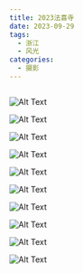 ```yaml
---
title: 2023法喜寺
date: 2023-09-29
tags:
  - 浙江
  - 风光
categories:
  - 摄影
---
```


<img src="https://www.ohpooh.space/%E6%91%84%E5%BD%B1%2F2023%E6%B3%95%E5%96%9C%E5%AF%BA%2Fhaou-1047156.jpg" alt="">

<!-- more -->

![Alt Text](https://www.ohpooh.space/%E6%91%84%E5%BD%B1%2F2023%E6%B3%95%E5%96%9C%E5%AF%BA%2Fhaou-1047071.jpg)

![Alt Text](https://www.ohpooh.space/%E6%91%84%E5%BD%B1%2F2023%E6%B3%95%E5%96%9C%E5%AF%BA%2Fhaou-1047109.jpg)

![Alt Text](https://www.ohpooh.space/%E6%91%84%E5%BD%B1%2F2023%E6%B3%95%E5%96%9C%E5%AF%BA%2Fhaou-1047111.jpg)

![Alt Text](https://www.ohpooh.space/%E6%91%84%E5%BD%B1%2F2023%E6%B3%95%E5%96%9C%E5%AF%BA%2Fhaou-1047115.jpg)

![Alt Text](https://www.ohpooh.space/%E6%91%84%E5%BD%B1%2F2023%E6%B3%95%E5%96%9C%E5%AF%BA%2Fhaou-1047117.jpg)

![Alt Text](https://www.ohpooh.space/%E6%91%84%E5%BD%B1%2F2023%E6%B3%95%E5%96%9C%E5%AF%BA%2Fhaou-1047124.jpg)

![Alt Text](https://www.ohpooh.space/%E6%91%84%E5%BD%B1%2F2023%E6%B3%95%E5%96%9C%E5%AF%BA%2Fhaou-1047130.jpg)

![Alt Text](https://www.ohpooh.space/%E6%91%84%E5%BD%B1%2F2023%E6%B3%95%E5%96%9C%E5%AF%BA%2Fhaou-1047151.jpg)

![Alt Text](https://www.ohpooh.space/%E6%91%84%E5%BD%B1%2F2023%E6%B3%95%E5%96%9C%E5%AF%BA%2Fhaou-1047178.jpg)

![Alt Text](https://www.ohpooh.space/%E6%91%84%E5%BD%B1%2F2023%E6%B3%95%E5%96%9C%E5%AF%BA%2Fhaou-1047188.jpg)
